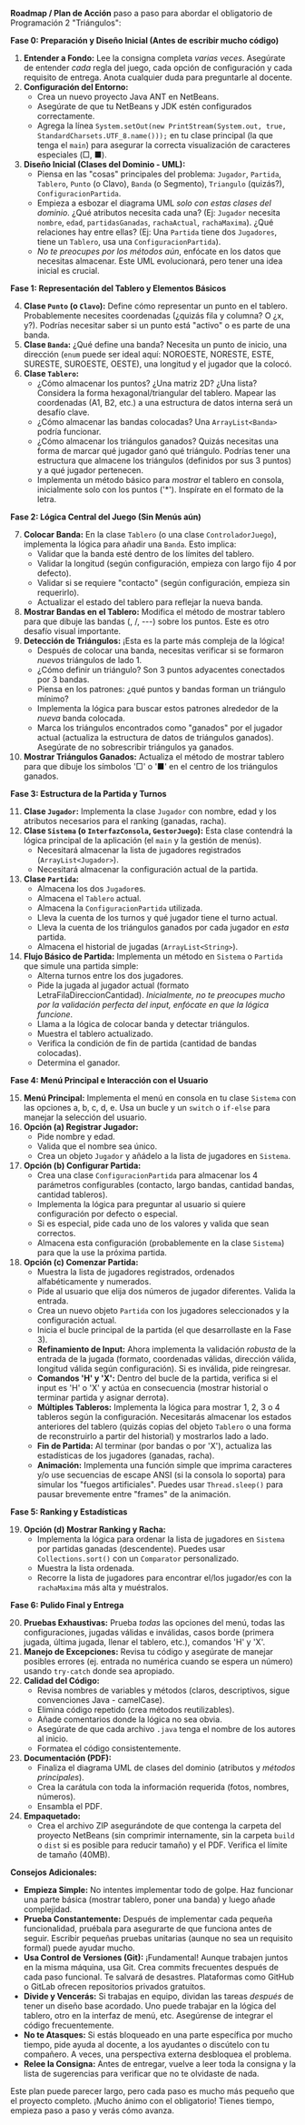 **Roadmap / Plan de Acción** paso a paso para abordar el obligatorio de Programación 2 "Triángulos":

**Fase 0: Preparación y Diseño Inicial (Antes de escribir mucho código)**

1.  **Entender a Fondo:** Lee la consigna completa *varias veces*. Asegúrate de entender *cada* regla del juego, cada opción de configuración y cada requisito de entrega. Anota cualquier duda para preguntarle al docente.
2.  **Configuración del Entorno:**
    * Crea un nuevo proyecto Java ANT en NetBeans.
    * Asegúrate de que tu NetBeans y JDK estén configurados correctamente.
    * Agrega la línea `System.setOut(new PrintStream(System.out, true, StandardCharsets.UTF_8.name()));` en tu clase principal (la que tenga el `main`) para asegurar la correcta visualización de caracteres especiales (□, ■).
3.  **Diseño Inicial (Clases del Dominio - UML):**
    * Piensa en las "cosas" principales del problema: `Jugador`, `Partida`, `Tablero`, `Punto` (o Clavo), `Banda` (o Segmento), `Triangulo` (quizás?), `ConfiguracionPartida`.
    * Empieza a esbozar el diagrama UML *solo con estas clases del dominio*. ¿Qué atributos necesita cada una? (Ej: `Jugador` necesita `nombre`, `edad`, `partidasGanadas`, `rachaActual`, `rachaMaxima`). ¿Qué relaciones hay entre ellas? (Ej: Una `Partida` tiene dos `Jugadores`, tiene un `Tablero`, usa una `ConfiguracionPartida`).
    * *No te preocupes por los métodos aún*, enfócate en los datos que necesitas almacenar. Este UML evolucionará, pero tener una idea inicial es crucial.

**Fase 1: Representación del Tablero y Elementos Básicos**

4.  **Clase `Punto` (o `Clavo`):** Define cómo representar un punto en el tablero. Probablemente necesites coordenadas (¿quizás fila y columna? O ¿x, y?). Podrías necesitar saber si un punto está "activo" o es parte de una banda.
5.  **Clase `Banda`:** ¿Qué define una banda? Necesita un punto de inicio, una dirección (`enum` puede ser ideal aquí: NOROESTE, NORESTE, ESTE, SURESTE, SUROESTE, OESTE), una longitud y el jugador que la colocó.
6.  **Clase `Tablero`:**
    * ¿Cómo almacenar los puntos? ¿Una matriz 2D? ¿Una lista? Considera la forma hexagonal/triangular del tablero. Mapear las coordenadas (A1, B2, etc.) a una estructura de datos interna será un desafío clave.
    * ¿Cómo almacenar las bandas colocadas? Una `ArrayList<Banda>` podría funcionar.
    * ¿Cómo almacenar los triángulos ganados? Quizás necesitas una forma de marcar qué jugador ganó qué triángulo. Podrías tener una estructura que almacene los triángulos (definidos por sus 3 puntos) y a qué jugador pertenecen.
    * Implementa un método básico para *mostrar* el tablero en consola, inicialmente solo con los puntos ('*'). Inspírate en el formato de la letra.

**Fase 2: Lógica Central del Juego (Sin Menús aún)**

7.  **Colocar Banda:** En la clase `Tablero` (o una clase `ControladorJuego`), implementa la lógica para añadir una `Banda`. Esto implica:
    * Validar que la banda esté dentro de los límites del tablero.
    * Validar la longitud (según configuración, empieza con largo fijo 4 por defecto).
    * Validar si se requiere "contacto" (según configuración, empieza sin requerirlo).
    * Actualizar el estado del tablero para reflejar la nueva banda.
8.  **Mostrar Bandas en el Tablero:** Modifica el método de mostrar tablero para que dibuje las bandas (\, /, ---) sobre los puntos. Este es otro desafío visual importante.
9.  **Detección de Triángulos:** ¡Esta es la parte más compleja de la lógica!
    * Después de colocar una banda, necesitas verificar si se formaron *nuevos* triángulos de lado 1.
    * ¿Cómo definir un triángulo? Son 3 puntos adyacentes conectados por 3 bandas.
    * Piensa en los patrones: ¿qué puntos y bandas forman un triángulo mínimo?
    * Implementa la lógica para buscar estos patrones alrededor de la *nueva* banda colocada.
    * Marca los triángulos encontrados como "ganados" por el jugador actual (actualiza la estructura de datos de triángulos ganados). Asegúrate de no sobrescribir triángulos ya ganados.
10. **Mostrar Triángulos Ganados:** Actualiza el método de mostrar tablero para que dibuje los símbolos '□' o '■' en el centro de los triángulos ganados.

**Fase 3: Estructura de la Partida y Turnos**

11. **Clase `Jugador`:** Implementa la clase `Jugador` con nombre, edad y los atributos necesarios para el ranking (ganadas, racha).
12. **Clase `Sistema` (o `InterfazConsola`, `GestorJuego`):** Esta clase contendrá la lógica principal de la aplicación (el `main` y la gestión de menús).
    * Necesitará almacenar la lista de jugadores registrados (`ArrayList<Jugador>`).
    * Necesitará almacenar la configuración actual de la partida.
13. **Clase `Partida`:**
    * Almacena los dos `Jugador`es.
    * Almacena el `Tablero` actual.
    * Almacena la `ConfiguracionPartida` utilizada.
    * Lleva la cuenta de los turnos y qué jugador tiene el turno actual.
    * Lleva la cuenta de los triángulos ganados por cada jugador en *esta* partida.
    * Almacena el historial de jugadas (`ArrayList<String>`).
14. **Flujo Básico de Partida:** Implementa un método en `Sistema` o `Partida` que simule una partida simple:
    * Alterna turnos entre los dos jugadores.
    * Pide la jugada al jugador actual (formato LetraFilaDireccionCantidad). *Inicialmente, no te preocupes mucho por la validación perfecta del input, enfócate en que la lógica funcione*.
    * Llama a la lógica de colocar banda y detectar triángulos.
    * Muestra el tablero actualizado.
    * Verifica la condición de fin de partida (cantidad de bandas colocadas).
    * Determina el ganador.

**Fase 4: Menú Principal e Interacción con el Usuario**

15. **Menú Principal:** Implementa el menú en consola en tu clase `Sistema` con las opciones a, b, c, d, e. Usa un bucle y un `switch` o `if-else` para manejar la selección del usuario.
16. **Opción (a) Registrar Jugador:**
    * Pide nombre y edad.
    * Valida que el nombre sea único.
    * Crea un objeto `Jugador` y añádelo a la lista de jugadores en `Sistema`.
17. **Opción (b) Configurar Partida:**
    * Crea una clase `ConfiguracionPartida` para almacenar los 4 parámetros configurables (contacto, largo bandas, cantidad bandas, cantidad tableros).
    * Implementa la lógica para preguntar al usuario si quiere configuración por defecto o especial.
    * Si es especial, pide cada uno de los valores y valida que sean correctos.
    * Almacena esta configuración (probablemente en la clase `Sistema`) para que la use la próxima partida.
18. **Opción (c) Comenzar Partida:**
    * Muestra la lista de jugadores registrados, ordenados alfabéticamente y numerados.
    * Pide al usuario que elija dos números de jugador diferentes. Valida la entrada.
    * Crea un nuevo objeto `Partida` con los jugadores seleccionados y la configuración actual.
    * Inicia el bucle principal de la partida (el que desarrollaste en la Fase 3).
    * **Refinamiento de Input:** Ahora implementa la validación *robusta* de la entrada de la jugada (formato, coordenadas válidas, dirección válida, longitud válida según configuración). Si es inválida, pide reingresar.
    * **Comandos 'H' y 'X':** Dentro del bucle de la partida, verifica si el input es 'H' o 'X' y actúa en consecuencia (mostrar historial o terminar partida y asignar derrota).
    * **Múltiples Tableros:** Implementa la lógica para mostrar 1, 2, 3 o 4 tableros según la configuración. Necesitarás almacenar los estados anteriores del tablero (quizás copias del objeto `Tablero` o una forma de reconstruirlo a partir del historial) y mostrarlos lado a lado.
    * **Fin de Partida:** Al terminar (por bandas o por 'X'), actualiza las estadísticas de los jugadores (ganadas, racha).
    * **Animación:** Implementa una función simple que imprima caracteres y/o use secuencias de escape ANSI (si la consola lo soporta) para simular los "fuegos artificiales". Puedes usar `Thread.sleep()` para pausar brevemente entre "frames" de la animación.

**Fase 5: Ranking y Estadísticas**

19. **Opción (d) Mostrar Ranking y Racha:**
    * Implementa la lógica para ordenar la lista de jugadores en `Sistema` por partidas ganadas (descendente). Puedes usar `Collections.sort()` con un `Comparator` personalizado.
    * Muestra la lista ordenada.
    * Recorre la lista de jugadores para encontrar el/los jugador/es con la `rachaMaxima` más alta y muéstralos.

**Fase 6: Pulido Final y Entrega**

20. **Pruebas Exhaustivas:** Prueba *todas* las opciones del menú, todas las configuraciones, jugadas válidas e inválidas, casos borde (primera jugada, última jugada, llenar el tablero, etc.), comandos 'H' y 'X'.
21. **Manejo de Excepciones:** Revisa tu código y asegúrate de manejar posibles errores (ej. entrada no numérica cuando se espera un número) usando `try-catch` donde sea apropiado.
22. **Calidad del Código:**
    * Revisa nombres de variables y métodos (claros, descriptivos, sigue convenciones Java - camelCase).
    * Elimina código repetido (crea métodos reutilizables).
    * Añade comentarios donde la lógica no sea obvia.
    * Asegúrate de que cada archivo `.java` tenga el nombre de los autores al inicio.
    * Formatea el código consistentemente.
23. **Documentación (PDF):**
    * Finaliza el diagrama UML de clases del dominio (atributos y *métodos principales*).
    * Crea la carátula con toda la información requerida (fotos, nombres, números).
    * Ensambla el PDF.
24. **Empaquetado:**
    * Crea el archivo ZIP asegurándote de que contenga la carpeta del proyecto NetBeans (sin comprimir internamente, sin la carpeta `build` o `dist` si es posible para reducir tamaño) y el PDF. Verifica el límite de tamaño (40MB).

**Consejos Adicionales:**

* **Empieza Simple:** No intentes implementar todo de golpe. Haz funcionar una parte básica (mostrar tablero, poner una banda) y luego añade complejidad.
* **Prueba Constantemente:** Después de implementar cada pequeña funcionalidad, pruébala para asegurarte de que funciona antes de seguir. Escribir pequeñas pruebas unitarias (aunque no sea un requisito formal) puede ayudar mucho.
* **Usa Control de Versiones (Git):** ¡Fundamental! Aunque trabajen juntos en la misma máquina, usa Git. Crea commits frecuentes después de cada paso funcional. Te salvará de desastres. Plataformas como GitHub o GitLab ofrecen repositorios privados gratuitos.
* **Divide y Vencerás:** Si trabajas en equipo, dividan las tareas *después* de tener un diseño base acordado. Uno puede trabajar en la lógica del tablero, otro en la interfaz de menú, etc. Asegúrense de integrar el código frecuentemente.
* **No te Atasques:** Si estás bloqueado en una parte específica por mucho tiempo, pide ayuda al docente, a los ayudantes o discútelo con tu compañero. A veces, una perspectiva externa desbloquea el problema.
* **Relee la Consigna:** Antes de entregar, vuelve a leer toda la consigna y la lista de sugerencias para verificar que no te olvidaste de nada.

Este plan puede parecer largo, pero cada paso es mucho más pequeño que el proyecto completo. ¡Mucho ánimo con el obligatorio! Tienes tiempo, empieza paso a paso y verás cómo avanza.

